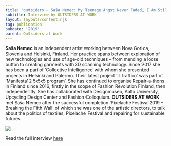 ```yaml
---
title: 'outsiders ~ Saša Nemec: My Teenage Angst Never Faded, I Am Still Rebelling'
subtitle: Interview by OUTSIDERS AT WORK
layout: layouts/content.njk
tag: publication
pubdate: '2019'
parent: Outsiders at Work
---
```

**Saša Nemec** is an independent artist working between Nova Gorica, Slovenia and Helsinki, Finland. Her practice spans between exploration of new technologies and use of age-old techniques – from mending a loose button to creating garments with 3D scanning technology. Since 2017 she has been a part of ‘Collective Intelligence’ with whom she presented projects in Helsinki and Palermo. Their latest project ‘Il Traffico’ was part of ‘Manifesta12 5x5x5 program’. She has continued to organise Repair-a-thons in Finland since 2016, firstly in the scope of Fashion Revolution Finland, then independently. She has collaborated with Designmuseo, Aalto University, Upcycling Design Center and Fashion Colloquium. **OUTSIDERS AT WORK** met Saša Nemec after the successful completion ‘Pixelache Festival 2019 – Breaking the Fifth Wall’ of which she was one of the artistic directors, to talk about the politics of textiles, Pixelache Festival and repairing for sustainable futures.

![](/static/img/screenshot-2019-09-22-at-18.09.38.png)

Read the full interview [here](https://outsidersatwork.wordpress.com/sasa-nemec-my-teenage-angst-never-faded-i-am-still-rebelling/)
